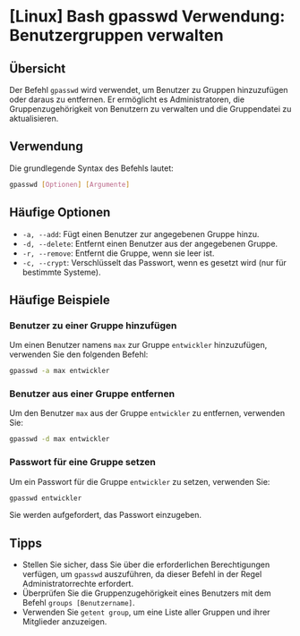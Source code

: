 # [Linux] Bash gpasswd Verwendung: Benutzergruppen verwalten

## Übersicht
Der Befehl `gpasswd` wird verwendet, um Benutzer zu Gruppen hinzuzufügen oder daraus zu entfernen. Er ermöglicht es Administratoren, die Gruppenzugehörigkeit von Benutzern zu verwalten und die Gruppendatei zu aktualisieren.

## Verwendung
Die grundlegende Syntax des Befehls lautet:

```bash
gpasswd [Optionen] [Argumente]
```

## Häufige Optionen
- `-a, --add`: Fügt einen Benutzer zur angegebenen Gruppe hinzu.
- `-d, --delete`: Entfernt einen Benutzer aus der angegebenen Gruppe.
- `-r, --remove`: Entfernt die Gruppe, wenn sie leer ist.
- `-c, --crypt`: Verschlüsselt das Passwort, wenn es gesetzt wird (nur für bestimmte Systeme).

## Häufige Beispiele

### Benutzer zu einer Gruppe hinzufügen
Um einen Benutzer namens `max` zur Gruppe `entwickler` hinzuzufügen, verwenden Sie den folgenden Befehl:

```bash
gpasswd -a max entwickler
```

### Benutzer aus einer Gruppe entfernen
Um den Benutzer `max` aus der Gruppe `entwickler` zu entfernen, verwenden Sie:

```bash
gpasswd -d max entwickler
```

### Passwort für eine Gruppe setzen
Um ein Passwort für die Gruppe `entwickler` zu setzen, verwenden Sie:

```bash
gpasswd entwickler
```

Sie werden aufgefordert, das Passwort einzugeben.

## Tipps
- Stellen Sie sicher, dass Sie über die erforderlichen Berechtigungen verfügen, um `gpasswd` auszuführen, da dieser Befehl in der Regel Administratorrechte erfordert.
- Überprüfen Sie die Gruppenzugehörigkeit eines Benutzers mit dem Befehl `groups [Benutzername]`.
- Verwenden Sie `getent group`, um eine Liste aller Gruppen und ihrer Mitglieder anzuzeigen.